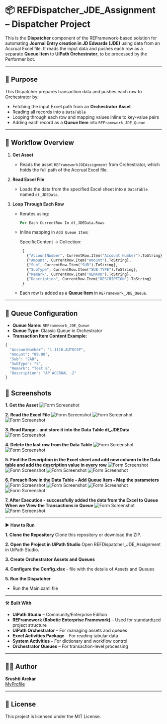 # 📦 REFDispatcher_JDE_Assignment – Dispatcher Project

This is the **Dispatcher** component of the REFramework-based solution for automating **Journal Entry creation in JD Edwards (JDE)** using data from an Accrual Excel file. It reads the input data and pushes each row as a separate **Queue Item** to **UiPath Orchestrator**, to be processed by the Performer bot.

---

## 🎯 Purpose

This Dispatcher prepares transaction data and pushes each row to Orchestrator by:

- Fetching the input Excel path from an **Orchestrator Asset**
- Reading all records into a `DataTable`
- Looping through each row and mapping values inline to key-value pairs
- Adding each record as a **Queue Item** into `REFramework_JDE_Queue`

---

## 🔄 Workflow Overview

1. **Get Asset**  
   - Reads the asset `REFrameworkJDEAssignment` from Orchestrator, which holds the full path of the Accrual Excel file.

2. **Read Excel File**  
   - Loads the data from the specified Excel sheet into a `DataTable` named `dt_JDEData`.

3. **Loop Through Each Row**  
   - Iterates using:
     ```vb
     For Each CurrentRow In dt_JDEData.Rows
     ```
   - Inline mapping in `Add Queue Item`:

     SpecificContent → Collection:
     ```vb
      {
        {"AccountNumber", CurrentRow.Item("Account Number").ToString},
        {"Amount", CurrentRow.Item("Amount").ToString},
        {"Sub", CurrentRow.Item("SUB").ToString},
        {"SubType", CurrentRow.Item("SUB TYPE").ToString},
        {"Remark", CurrentRow.Item("REMARK").ToString},
        {"Description", CurrentRow.Item("DESCRIPTION").ToString}
      }
     ```
   - Each row is added as a **Queue Item** in `REFramework_JDE_Queue`.

---

## 🧠 Queue Configuration

- **Queue Name:** `REFramework_JDE_Queue`
- **Queue Type:** Classic Queue in Orchestrator
- **Transaction Item Content Example:**

```vb
{
  "AccountNumber": "1.1110.AUTOCSP",
  "Amount": "89.00",
  "Sub": "2AD",
  "SubType": "S",
  "Remark": "Test 8",
  "Description": "AP ACCRUAL -2"
}
```


## 📸 Screenshots

**1. Get the Asset**
![Form Screenshot](Images/Step1.png)

**2. Read the Excel File**
![Form Screenshot](Images/Step2.png)
![Form Screenshot](Images/Step3.png)
![Form Screenshot](Images/Step4.png)

**3. Read Range - and store it into the Data Table dt_JDEData**
![Form Screenshot](Images/Step5.png)

**4. Delete the last row from the Data Table**
![Form Screenshot](Images/Step6.png)
![Form Screenshot](Images/Step7.png)

**5. Find the Description in the Excel sheet and add new column to the Data table and add the description value in every row**
![Form Screenshot](Images/Step8.png)
![Form Screenshot](Images/Step9.png)
![Form Screenshot](Images/Step10.png)
![Form Screenshot](Images/Step12.png)

**6. Foreach Row in the Data Table -  Add Queue Item - Map the parameters**
![Form Screenshot](Images/Step13.png)
![Form Screenshot](Images/Step14.png)
![Form Screenshot](Images/Step15.png)
![Form Screenshot](Images/Step16.png)

**7. After Execution - successfully added the data from the Excel to Queue**
**When we View the Transactions in Queue**
![Form Screenshot](Images/QueueTransactionView.png)
![Form Screenshot](Images/QueueTransactionView2.png)

---

▶️ **How to Run**

**1. Clone the Repository**
Clone this repository or download the ZIP.

**2. Open the Project in UiPath Studio**
Open REFDispatcher_JDE_Assignment in UiPath Studio.

**3. Create Orchestrator Assets and Queues**

**4. Configure the Config.xlsx** - file with the details of Assets and Queues

**5. Run the Dispatcher**
- Run the Main.xaml file

---

🛠️ **Built With**
- **UiPath Studio** – Community/Enterprise Edition
- **REFramework (Robotic Enterprise Framework)** – Used for standardized project structure
- **UiPath Orchestrator** – For managing assets and queues
- **Excel Activities Package** – For reading tabular data
- **System Activities** – For dictionary and workflow control
- **Orchestrator Queues** – For transaction-level processing

---

## 🙋‍♀️ Author

**Srushti Arekar**  
[MyProfile](https://github.com/SrushtiArekar)

---

## 📄 License

This project is licensed under the MIT License.

